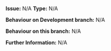 **Issue:** N/A
**Type:** N/A

**Behaviour on Development branch:**
N/A

**Behaviour on this branch:**
N/A

**Further Information:**
N/A